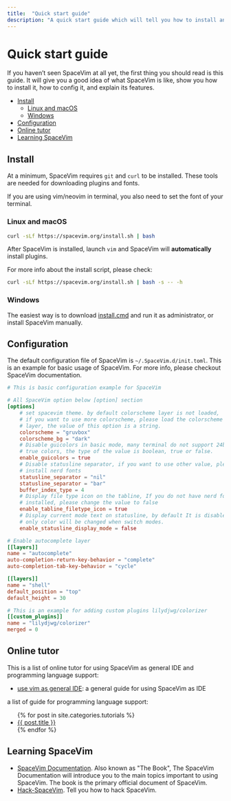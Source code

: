 ```yaml
---
title:  "Quick start guide"
description: "A quick start guide which will tell you how to install and config SpaceVim, also provides a list of resources for learning SpaceVim."
---
```


# Quick start guide

If you haven’t seen SpaceVim at all yet, the first thing you should read is this guide.
It will give you a good idea of what SpaceVim is like,
show you how to install it, how to config it, and explain its features.

<!-- vim-markdown-toc GFM -->

- [Install](#install)
  - [Linux and macOS](#linux-and-macos)
  - [Windows](#windows)
- [Configuration](#configuration)
- [Online tutor](#online-tutor)
- [Learning SpaceVim](#learning-spacevim)

<!-- vim-markdown-toc -->

## Install

At a minimum, SpaceVim requires `git` and `curl` to be installed. These tools
are needed for downloading plugins and fonts.

If you are using vim/neovim in terminal, you also need to set the font of your terminal.

### Linux and macOS

```bash
curl -sLf https://spacevim.org/install.sh | bash
```

After SpaceVim is installed, launch `vim` and SpaceVim will **automatically** install plugins.

For more info about the install script, please check:

```bash
curl -sLf https://spacevim.org/install.sh | bash -s -- -h
```

### Windows

The easiest way is to download [install.cmd](https://spacevim.org/install.cmd) and run it as administrator, or install SpaceVim manually.

## Configuration

The default configuration file of SpaceVim is `~/.SpaceVim.d/init.toml`. This is
an example for basic usage of SpaceVim. For more info, please checkout SpaceVim
documentation.

```toml
# This is basic configuration example for SpaceVim

# All SpaceVim option below [option] section
[options]
    # set spacevim theme. by default colorscheme layer is not loaded,
    # if you want to use more colorscheme, please load the colorscheme
    # layer, the value of this option is a string.
    colorscheme = "gruvbox"
    colorscheme_bg = "dark"
    # Disable guicolors in basic mode, many terminal do not support 24bit
    # true colors, the type of the value is boolean, true or false.
    enable_guicolors = true
    # Disable statusline separator, if you want to use other value, please
    # install nerd fonts
    statusline_separator = "nil"
    statusline_separator = "bar"
    buffer_index_type = 4
    # Display file type icon on the tabline, If you do not have nerd fonts
    # installed, please change the value to false
    enable_tabline_filetype_icon = true
    # Display current mode text on statusline, by default It is disabled,
    # only color will be changed when switch modes.
    enable_statusline_display_mode = false

# Enable autocomplete layer
[[layers]]
name = "autocomplete"
auto-completion-return-key-behavior = "complete"
auto-completion-tab-key-behavior = "cycle"

[[layers]]
name = "shell"
default_position = "top"
default_height = 30

# This is an example for adding custom plugins lilydjwg/colorizer
[[custom_plugins]]
name = "lilydjwg/colorizer"
merged = 0
```

## Online tutor

This is a list of online tutor for using SpaceVim as general IDE and programming language support:

- [use vim as general IDE](../use-vim-as-ide/): a general guide for using SpaceVim as IDE

a list of guide for programming language support:


<ul>
    {% for post in site.categories.tutorials %}
            <li>
               <a href="{{ post.url }}">{{ post.title }}</a>
            </li>
    {% endfor %}
</ul>

## Learning SpaceVim

- [SpaceVim Documentation](../documentation). Also known as "The Book",
The SpaceVim Documentation will introduce you to the main topics important to using SpaceVim.
The book is the primary official document of SpaceVim.
- [Hack-SpaceVim](https://github.com/Gabirel/Hack-SpaceVim). Tell you how to hack SpaceVim.
